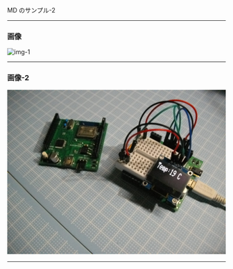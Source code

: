 
MD のサンプル-2


***
### 画像

![ img-1 ](https://kuc-arc-f.github.io/web-dev/images/price.png)

***
### 画像-2

![ img-1 ](https://raw.githubusercontent.com/kuc-arc-f/screen-img/master/product/mkuBoard-44/IMGP6245.JPG)

***

